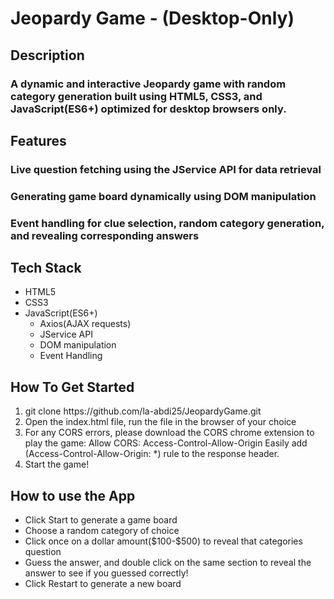 # Jeopardy Game - (Desktop-Only)
<h2>Description</h2>
<h3>A dynamic and interactive Jeopardy game with random category generation built using HTML5, CSS3, and JavaScript(ES6+) optimized for desktop browsers only.</h3>

<h2>Features</h2>
<h3>Live question fetching using the JService API for data retrieval</h3>
<h3>Generating game board dynamically using DOM manipulation</h3>
<h3>Event handling for clue selection, random category generation, and revealing corresponding answers</h3>




<h2>Tech Stack</h2>
<ul>
  <li>HTML5</li>
    <li>CSS3</li>
    <li>JavaScript(ES6+)
      <ul>
        <li>Axios(AJAX requests)</li>
        <li>JService API</li>
        <li>DOM manipulation</li>
        <li>Event Handling</li>
      </ul>
    </li>
</ul>
  
<h2>How To Get Started</h2>
<ol>
  <li>git clone https://github.com/la-abdi25/JeopardyGame.git</li>
  <li>Open the index.html file, run the file in the browser of your choice</li>
  <li>For any CORS errors, please download the CORS chrome extension to play the game: 
    Allow CORS: Access-Control-Allow-Origin
    Easily add (Access-Control-Allow-Origin: *) rule to the response header.</li>
  <li>Start the game!</li>
</ol>

<h2>How to use the App</h2>
<ul>
  <li>Click Start to generate a game board</li>
  <li>Choose a random category of choice</li>
  <li>Click once on a dollar amount($100-$500) to reveal that categories question</li>
  <li>Guess the answer, and double click on the same section to reveal the answer to see if you guessed correctly! </li>
  <li>Click Restart to generate a new board</li>
</ul>
